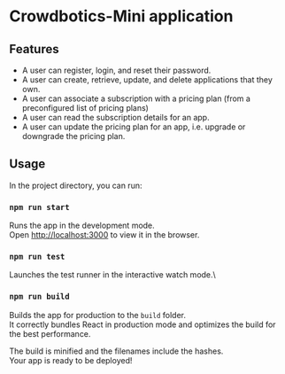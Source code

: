 # Crowdbotics-Mini application

## Features

- A user can register, login, and reset their password.
- A user can create, retrieve, update, and delete applications that they own.
- A user can associate a subscription with a pricing plan (from a preconfigured list of pricing
plans)
- A user can read the subscription details for an app.
- A user can update the pricing plan for an app, i.e. upgrade or downgrade the pricing plan.

## Usage

In the project directory, you can run:

### `npm run start`

Runs the app in the development mode.\
Open [http://localhost:3000](http://localhost:3000) to view it in the browser.

### `npm run test`

Launches the test runner in the interactive watch mode.\

### `npm run build`

Builds the app for production to the `build` folder.\
It correctly bundles React in production mode and optimizes the build for the best performance.

The build is minified and the filenames include the hashes.\
Your app is ready to be deployed!
